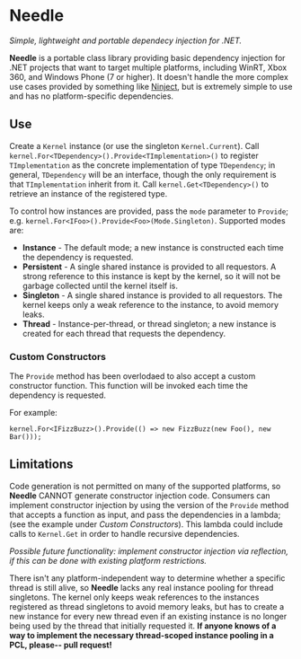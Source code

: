 # Needle
_Simple, lightweight and portable dependecy injection for .NET._

**Needle** is a portable class library providing basic dependency injection
for .NET projects that want to target multiple platforms, including WinRT,
Xbox 360, and Windows Phone (7 or higher). It doesn't handle the more complex
use cases provided by something like [Ninject](http://www.ninject.org/), but
is extremely simple to use and has no platform-specific dependencies.

## Use

Create a `Kernel` instance (or use the singleton `Kernel.Current`). Call 
`kernel.For<TDependency>().Provide<TImplementation>()` to register `TImplementation`
as the concrete implementation of type `TDependency`; in general, `TDependency`
will be an interface, though the only requirement is that `TImplementation` inherit
from it. Call `kernel.Get<TDependency>()` to retrieve an instance of the registered
type.

To control how instances are provided, pass the `mode` parameter to `Provide`; e.g.
`kernel.For<IFoo>().Provide<Foo>(Mode.Singleton)`. Supported modes are:

* **Instance** - The default mode; a new instance is constructed each time the
dependency is requested.
* **Persistent** - A single shared instance is provided to all requestors. A strong
reference to this instance is kept by the kernel, so it will not be garbage collected
until the kernel itself is.
* **Singleton** - A single shared instance is provided to all requestors. The kernel
keeps only a weak reference to the instance, to avoid memory leaks.
* **Thread** - Instance-per-thread, or thread singleton; a new instance is created
for each thread that requests the dependency.

### Custom Constructors

The `Provide` method has been overlodaed to also accept a custom constructor function.
This function will be invoked each time the dependency is requested.

For example:

    kernel.For<IFizzBuzz>().Provide(() => new FizzBuzz(new Foo(), new Bar()));
  
## Limitations

Code generation is not permitted on many of the supported platforms, so **Needle**
CANNOT generate constructor injection code. Consumers can implement constructor
injection by using the version of the `Provide` method that accepts a function as
input, and pass the dependencies in a lambda; (see the example under *Custom
Constructors*). This lambda could include calls to `Kernel.Get` in order to
handle recursive dependencies.

*Possible future functionality: implement constructor injection via reflection, if
this can be done with existing platform restrictions.*

There isn't any platform-independent way to determine whether a specific thread is still
alive, so **Needle** lacks any real instance pooling for thread singletons. The kernel
only keeps weak references to the instances registered as thread singletons to avoid
memory leaks, but has to create a new instance for every new thread even if an existing
instance is no longer being used by the thread that initially requested it. **If anyone
knows of a way to implement the necessary thread-scoped instance pooling in a PCL, please--
pull request!**